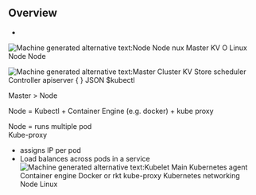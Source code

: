 ## Overview
-
![Machine generated alternative text:Node Node nux Master KV O Linux Node Node ](Exported%20image%2020241121214720-0.png)

![Machine generated alternative text:Master Cluster KV Store scheduler Controller apiserver { } JSON $kubectl ](Exported%20image%2020241121214723-1.png)

Master > Node
 
Node = Kubectl + Container Engine (e.g. docker) + kube proxy
 
Node = runs multiple pod  
Kube-proxy

- assigns IP per pod
- Load balances across pods in a service   
  ![Machine generated alternative text:Kubelet Main Kubernetes agent Container engine Docker or rkt kube-proxy Kubernetes networking Node Linux ](Exported%20image%2020241121214724-2.png)